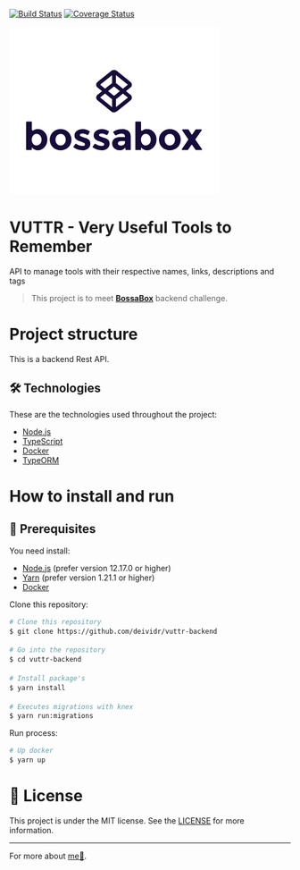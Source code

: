 [![Build Status](https://travis-ci.com/deividr/vuttr-backend.svg?branch=master)](https://travis-ci.com/deividr/vuttr-backend)
[![Coverage Status](https://coveralls.io/repos/github/deividr/vuttr-backend/badge.svg?branch=master)](https://coveralls.io/github/deividr/vuttr-backend?branch=master)

![Capa do Projeto](.github/assets/logo-bossabox.png)

# VUTTR - Very Useful Tools to Remember

API to manage tools with their respective names, links, descriptions and tags

> This project is to meet [**BossaBox**][bossabox] backend challenge.

# Project structure

This is a backend Rest API.

## 🛠️ Technologies

These are the technologies used throughout the project:

- [Node.js][nodejs]
- [TypeScript][typescript]
- [Docker][docker]
- [TypeORM][typeorm]

# How to install and run

## 📌 Prerequisites

You need install:

- [Node.js][nodejs] (prefer version 12.17.0 or higher)
- [Yarn][yarn] (prefer version 1.21.1 or higher)
- [Docker][docker]

Clone this repository:

```bash
# Clone this repository
$ git clone https://github.com/deividr/vuttr-backend

# Go into the repository
$ cd vuttr-backend

# Install package's
$ yarn install

# Executes migrations with knex
$ yarn run:migrations
```

Run process:

```bash
# Up docker
$ yarn up
```

# 📝 License

This project is under the MIT license. See the [LICENSE](LICENSE) for more information.

[nodejs]: https://nodejs.org/
[typescript]: https://www.typescriptlang.org/
[yarn]: https://yarnpkg.com/
[vceditconfig]: https://marketplace.visualstudio.com/items?itemName=EditorConfig.EditorConfig
[vceslint]: https://marketplace.visualstudio.com/items?itemName=dbaeumer.vscode-eslint
[bossabox]: https://bossabox.com/para-empresas
[docker]: https://www.docker.com/
[typeorm]: https://typeorm.io/#/

---

For more about [me:crown:](https://www.linkedin.com/in/deivid-assump%C3%A7%C3%A3o-rodrigues-a36a5685/).
